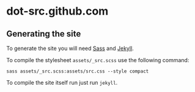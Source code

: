 dot-src.github.com
==================

Generating the site
-------------------

To generate the site you will need [Sass][1] and [Jekyll][2].

To compile the stylesheet `assets/_src.scss` use the following command:

    sass assets/_src.scss:assets/src.css --style compact

To compile the site itself run just run `jekyll`.

[1]: http://sass-lang.com
[2]: http://jekyllrb.com